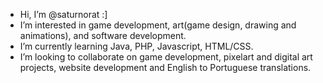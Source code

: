 -  Hi, I’m @saturnorat :]
-  I’m interested in game development, art(game design, drawing and animations), and software development.
-  I’m currently learning Java, PHP, Javascript, HTML/CSS.
-  I’m looking to collaborate on game development, pixelart and digital art projects, website development and English to Portuguese translations.

